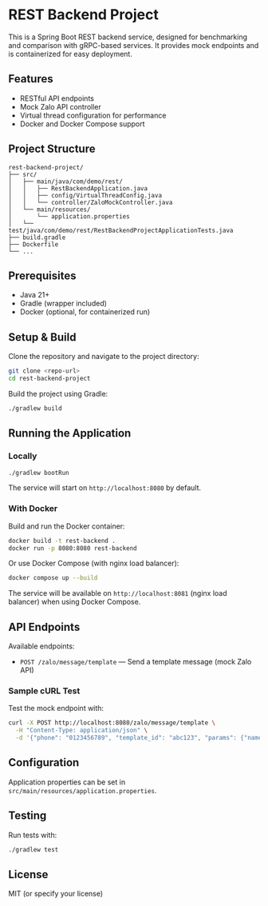 # REST Backend Project

This is a Spring Boot REST backend service, designed for benchmarking and comparison with gRPC-based services. It provides mock endpoints and is containerized for easy deployment.

## Features
- RESTful API endpoints
- Mock Zalo API controller
- Virtual thread configuration for performance
- Docker and Docker Compose support

## Project Structure
```
rest-backend-project/
├── src/
│   ├── main/java/com/demo/rest/
│   │   ├── RestBackendApplication.java
│   │   ├── config/VirtualThreadConfig.java
│   │   └── controller/ZaloMockController.java
│   └── main/resources/
│       └── application.properties
│   └── test/java/com/demo/rest/RestBackendProjectApplicationTests.java
├── build.gradle
├── Dockerfile
└── ...
```

## Prerequisites
- Java 21+
- Gradle (wrapper included)
- Docker (optional, for containerized run)

## Setup & Build

Clone the repository and navigate to the project directory:

```sh
git clone <repo-url>
cd rest-backend-project
```

Build the project using Gradle:

```sh
./gradlew build
```

## Running the Application

### Locally

```sh
./gradlew bootRun
```

The service will start on `http://localhost:8080` by default.

### With Docker

Build and run the Docker container:

```sh
docker build -t rest-backend .
docker run -p 8080:8080 rest-backend
```

Or use Docker Compose (with nginx load balancer):

```sh
docker compose up --build
```

The service will be available on `http://localhost:8081` (nginx load balancer) when using Docker Compose.

## API Endpoints

Available endpoints:

- `POST /zalo/message/template` — Send a template message (mock Zalo API)

### Sample cURL Test

Test the mock endpoint with:

```sh
curl -X POST http://localhost:8080/zalo/message/template \
  -H "Content-Type: application/json" \
  -d '{"phone": "0123456789", "template_id": "abc123", "params": {"name": "John"}}'
```

## Configuration

Application properties can be set in `src/main/resources/application.properties`.

## Testing

Run tests with:

```sh
./gradlew test
```

## License

MIT (or specify your license)
